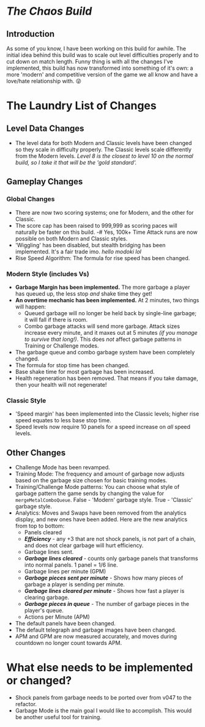 # ***The Chaos Build***
## Introduction
As some of you know, I have been working on this build for awhile. The initial idea behind this build was to scale out level difficulties properly and to cut down on match length. Funny thing is with all the changes I've implemented, this build has now transformed into something of it's own: a more 'modern' and competitive version of the game we all know and have a love/hate relationship with. :stuck_out_tongue_winking_eye:
# The Laundry List of Changes
## Level Data Changes
- The level data for both Modern and Classic levels have been changed so they scale in difficulty properly. The Classic levels scale differently from the Modern levels. *Level 8 is the closest to level 10 on the normal build, so I take it that will be the 'gold standard'.*
## Gameplay Changes
### Global Changes
- There are now two scoring systems; one for Modern, and the other for Classic.
- The score cap has been raised to 999,999 as scoring paces will naturally be faster on this build.
-# Yes, 100k+ Time Attack runs are now possible on both Modern and Classic styles.
- 'Wiggling' has been disabled, but stealth bridging has been implemented. It's a fair trade imo. *hello modoki lol*
- Rise Speed Algorithm: The formula for rise speed has been changed.
### Modern Style (includes Vs)
- **Garbage Margin has been implemented.** The more garbage a player has queued up, the less stop *and* shake time they get!
- **An overtime mechanic has been implemented.** At 2 minutes, two things will happen:
  - Queued garbage will no longer be held back by single-line garbage; it will fall if there is room.
  - Combo garbage attacks will send more garbage. Attack sizes increase every minute, and it maxes out at 5 minutes *(if you manage to survive that long!)*. This does *not* affect garbage patterns in Training or Challenge modes.
- The garbage queue and combo garbage system have been completely changed.
- The formula for stop time has been changed.
- Base shake time for most garbage has been increased.
- Health regeneration has been removed. That means if you take damage, then your health will not regenerate!
### Classic Style
- 'Speed margin' has been implemented into the Classic levels; higher rise speed equates to less base stop time.
- Speed levels now require 10 panels for a speed increase on *all* speed levels.
## Other Changes
- Challenge Mode has been revamped.
- Training Mode: The frequency and amount of garbage now adjusts based on the garbage size chosen for basic training modes.
- Training/Challenge Mode patterns: You can choose what style of garbage pattern the game sends by changing the value for `mergeMetalComboQueue`.
  False - 'Modern' garbage style.
  True - 'Classic' garbage style.
- Analytics: Moves and Swaps have been removed from the analytics display, and new ones have been added. Here are the new analytics from top to bottom:
  - Panels cleared
  - ***Efficiency*** - any +3 that are not shock panels, is not part of a chain, and does not clear garbage will hurt efficiency.
  - Garbage lines sent.
  - ***Garbage lines cleared*** - counts only garbage panels that transforms into normal panels. 1 panel = 1/6 line.
  - Garbage lines per minute (GPM)
  - ***Garbage pieces sent per minute*** - Shows how many pieces of garbage a player is sending per minute.
  - ***Garbage lines cleared per minute*** - Shows how fast a player is clearing garbage.
  - ***Garbage pieces in queue*** - The number of garbage pieces in the player's queue.
  - Actions per Minute (APM)
- The default panels have been changed.
- The default telegraph and garbage images have been changed.
- APM and GPM are now measured accurately, and moves during countdown no longer count towards APM.
# What else needs to be implemented or changed?
- Shock panels from garbage needs to be ported over from v047 to the refactor.
- Garbage Mode is the main goal I would like to accomplish. This would be another useful tool for training.
